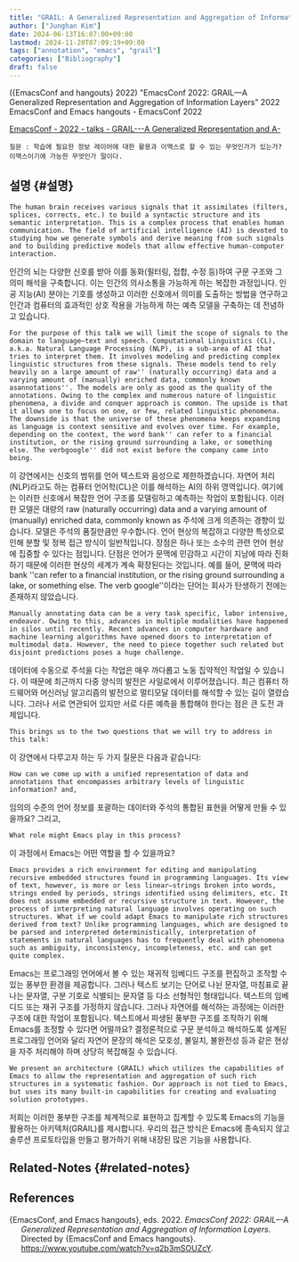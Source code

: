 ```yaml
---
title: "GRAIL: A Generalized Representation and Aggregation of Information Layers (2022)"
author: ["Junghan Kim"]
date: 2024-06-13T16:07:00+09:00
lastmod: 2024-11-20T07:09:19+09:00
tags: ["annotation", "emacs", "grail"]
categories: ["Bibliography"]
draft: false
---
```


({EmacsConf and hangouts} 2022) "EmacsConf 2022: GRAIL—A Generalized Representation and Aggregation of Information Layers" 2022 EmacsConf and Emacs hangouts - EmacsConf 2022

[EmacsConf - 2022 - talks - GRAIL---A Generalized Representation and A-](https://emacsconf.org/2022/talks/grail/)

```text
질문 : 학습에 필요한 정보 레이어에 대한 활용과 이맥스로 할 수 있는 무엇인가가 있는가? 이맥스이기에 가능한 무엇인가 말이다.
```


## 설명 {#설명}

```text
The human brain receives various signals that it assimilates (filters, splices, corrects, etc.) to build a syntactic structure and its semantic interpretation. This is a complex process that enables human communication. The field of artificial intelligence (AI) is devoted to studying how we generate symbols and derive meaning from such signals and to building predictive models that allow effective human-computer interaction.
```

인간의 뇌는 다양한 신호를 받아 이를 동화(필터링, 접합, 수정 등)하여 구문 구조와 그 의미 해석을 구축합니다. 이는 인간의 의사소통을 가능하게 하는 복잡한 과정입니다. 인공 지능(AI) 분야는 기호를 생성하고 이러한 신호에서 의미를 도출하는 방법을 연구하고 인간과 컴퓨터의 효과적인 상호 작용을 가능하게 하는 예측 모델을 구축하는 데 전념하고 있습니다.

```text
For the purpose of this talk we will limit the scope of signals to the domain to language—text and speech. Computational Linguistics (CL), a.k.a. Natural Language Processing (NLP), is a sub-area of AI that tries to interpret them. It involves modeling and predicting complex linguistic structures from these signals. These models tend to rely heavily on a large amount of raw'' (naturally occurring) data and a varying amount of (manually) enriched data, commonly known asannotations''. The models are only as good as the quality of the annotations. Owing to the complex and numerous nature of linguistic phenomena, a divide and conquer approach is common. The upside is that it allows one to focus on one, or few, related linguistic phenomena. The downside is that the universe of these phenomena keeps expanding as language is context sensitive and evolves over time. For example, depending on the context, the word bank'' can refer to a financial institution, or the rising ground surrounding a lake, or something else. The verbgoogle'' did not exist before the company came into being.
```

이 강연에서는 신호의 범위를 언어 텍스트와 음성으로 제한하겠습니다. 자연어 처리(NLP)라고도 하는 컴퓨터 언어학(CL)은 이를 해석하는 AI의 하위 영역입니다. 여기에는 이러한 신호에서 복잡한 언어 구조를 모델링하고 예측하는 작업이 포함됩니다. 이러한 모델은 대량의 raw (naturally occurring) data and a varying amount of (manually) enriched data, commonly known as 주석에 크게 의존하는 경향이 있습니다. 모델은 주석의 품질만큼만 우수합니다. 언어 현상의 복잡하고 다양한 특성으로 인해 분할 및 정복 접근 방식이 일반적입니다. 장점은 하나 또는 소수의 관련 언어 현상에 집중할 수 있다는 점입니다. 단점은 언어가 문맥에 민감하고 시간이 지남에 따라 진화하기 때문에 이러한 현상의 세계가 계속 확장된다는 것입니다. 예를 들어, 문맥에 따라 bank ''can refer to a financial institution, or the rising ground surrounding a lake, or something else. The verb google''이라는 단어는 회사가 탄생하기 전에는 존재하지 않았습니다.

```text
Manually annotating data can be a very task specific, labor intensive, endeavor. Owing to this, advances in multiple modalities have happened in silos until recently. Recent advances in computer hardware and machine learning algorithms have opened doors to interpretation of multimodal data. However, the need to piece together such related but disjoint predictions poses a huge challenge.
```

데이터에 수동으로 주석을 다는 작업은 매우 까다롭고 노동 집약적인 작업일 수 있습니다. 이 때문에 최근까지 다중 양식의 발전은 사일로에서 이루어졌습니다. 최근 컴퓨터 하드웨어와 머신러닝 알고리즘의 발전으로 멀티모달 데이터를 해석할 수 있는 길이 열렸습니다. 그러나 서로 연관되어 있지만 서로 다른 예측을 통합해야 한다는 점은 큰 도전 과제입니다.

```text
This brings us to the two questions that we will try to address in this talk:
```

이 강연에서 다루고자 하는 두 가지 질문은 다음과 같습니다:

```text
How can we come up with a unified representation of data and annotations that encompasses arbitrary levels of linguistic information? and,
```

임의의 수준의 언어 정보를 포괄하는 데이터와 주석의 통합된 표현을 어떻게 만들 수 있을까요? 그리고,

```text
What role might Emacs play in this process?
```

이 과정에서 Emacs는 어떤 역할을 할 수 있을까요?

```text
Emacs provides a rich environment for editing and manipulating recursive embedded structures found in programming languages. Its view of text, however, is more or less linear–strings broken into words, strings ended by periods, strings identified using delimiters, etc. It does not assume embedded or recursive structure in text. However, the process of interpreting natural language involves operating on such structures. What if we could adapt Emacs to manipulate rich structures derived from text? Unlike programming languages, which are designed to be parsed and interpreted deterministically, interpretation of statements in natural languages has to frequently deal with phenomena such as ambiguity, inconsistency, incompleteness, etc. and can get quite complex.
```

Emacs는 프로그래밍 언어에서 볼 수 있는 재귀적 임베디드 구조를 편집하고 조작할 수 있는 풍부한 환경을 제공합니다. 그러나 텍스트 보기는 단어로 나뉜 문자열, 마침표로 끝나는 문자열, 구분 기호로 식별되는 문자열 등 다소 선형적인 형태입니다. 텍스트의 임베디드 또는 재귀 구조를 가정하지 않습니다. 그러나 자연어를 해석하는 과정에는 이러한 구조에 대한 작업이 포함됩니다. 텍스트에서 파생된 풍부한 구조를 조작하기 위해 Emacs를 조정할 수 있다면 어떨까요? 결정론적으로 구문 분석하고 해석하도록 설계된 프로그래밍 언어와 달리 자연어 문장의 해석은 모호성, 불일치, 불완전성 등과 같은 현상을 자주 처리해야 하며 상당히 복잡해질 수 있습니다.

```text
We present an architecture (GRAIL) which utilizes the capabilities of Emacs to allow the representation and aggregation of such rich structures in a systematic fashion. Our approach is not tied to Emacs, but uses its many built-in capabilities for creating and evaluating solution prototypes.
```

저희는 이러한 풍부한 구조를 체계적으로 표현하고 집계할 수 있도록 Emacs의 기능을 활용하는 아키텍처(GRAIL)를 제시합니다. 우리의 접근 방식은 Emacs에 종속되지 않고 솔루션 프로토타입을 만들고 평가하기 위해 내장된 많은 기능을 사용합니다.


## Related-Notes {#related-notes}

## References

<style>.csl-entry{text-indent: -1.5em; margin-left: 1.5em;}</style><div class="csl-bib-body">
  <div class="csl-entry">{EmacsConf, and Emacs hangouts}, eds. 2022. <i>EmacsConf 2022: GRAIL–-A Generalized Representation and Aggregation of Information Layers</i>. Directed by {EmacsConf and Emacs hangouts}. <a href="https://www.youtube.com/watch?v=q2b3mSOUZcY">https://www.youtube.com/watch?v=q2b3mSOUZcY</a>.</div>
</div>
